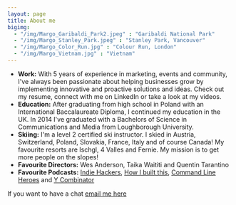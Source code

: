 ```yaml
---
layout: page
title: About me
bigimg:
  - "/img/Margo_Garibaldi_Park2.jpeg" : "Garibaldi National Park"
  - "/img/Margo_Stanley_Park.jpeg" : "Stanley Park, Vancouver"
  - "/img/Margo_Color_Run.jpg" : "Colour Run, London"
  - "/img/Margo_Vietnam.jpg" : "Vietnam"
---
```


- **Work:** With 5 years of experience in marketing, events and community, I've always been passionate about helping businesses grow by implementing innovative and proactive solutions and ideas. Check out my resume, connect with me on LinkedIn or take a look at my videos.
- **Education:** After graduating from high school in Poland with an International Baccalaureate Diploma, I continued my education in the UK. In 2014 I've graduated with a Bachelors of Science in Communications and Media from Loughborough University. 
- **Skiing:** I'm a level 2 certified ski instructor. I skied in Austria, Switzerland, Poland, Slovakia, France, Italy and of course Canada! My favourite resorts are Ischgl, 4 Valles and Fernie. My mission is to get more people on the slopes! 
- **Favourite Directors:** Wes Anderson, Taika Waititi and Quentin Tarantino
- **Favourite Podcasts:** <a href="https://www.indiehackers.com/podcast" target="_blank">Indie Hackers</a>, <a href="https://www.npr.org/podcasts/510313/how-i-built-this?t=1571655243107" target="_blank">How I built this</a>, <a href="https://www.redhat.com/en/command-line-heroes" target="_blank">Command Line Heroes</a> and <a href="https://blog.ycombinator.com/category/podcast/"  target="_blank">Y Combinator</a>

If you want to have a chat <a href="mailto:hello@margogantner.com">email me here</a>

